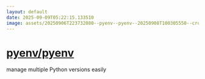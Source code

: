 ```yaml
---
layout: default
date: 2025-09-09T05:22:15.133510
image: assets/20250906T223732080--pyenv--pyenv--20250908T100305550--cropped.png
---
```


# [pyenv/pyenv](https://github.com/pyenv/pyenv)

manage multiple Python versions easily
